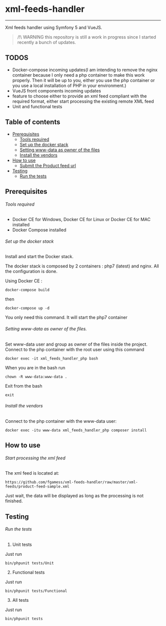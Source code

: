 # xml-feeds-handler
------------------------
Xml feeds handler using Symfony 5 and VueJS. 

> /!\ WARNING this repository is still a work in progress since I started recently a bunch of updates. 


## TODOS
- Docker-compose incoming updates(I am intending to remove the nginx container because I only need a php container to make this work properly. Then it will be up to you, either you use the php container
or you use a local installation of PHP in your environment.)
- VueJS front components incoming updates
- feature to choose either to provide an xml feed compliant with the required format, either start processing the existing remote XML feed
- Unit and functional tests

## Table of contents
- [Prerequisites](https://github.com/fgamess/xml-feeds-handler#prerequisites)
  - [Tools required](https://github.com/fgamess/xml-feeds-handler#tools-required)
  - [Set up the docker stack](https://github.com/fgamess/xml-feeds-handler#set-up-the-docker-stack)
  - [Setting www-data as owner of the files](https://github.com/fgamess/xml-feeds-handler#setting-www-data-as-owner-of-the-files)
  - [Install the vendors](https://github.com/fgamess/xml-feeds-handler#install-the-vendors)
- [How to use](https://github.com/fgamess/xml-feeds-handler#how-to-use)
  - [Submit the Product feed url](https://github.com/fgamess/xml-feeds-handler#submit-the-product-feed-url)
- [Testing](https://github.com/fgamess/xml-feeds-handler#testing)
  - [Run the tests](https://github.com/fgamess/xml-feeds-handler#run-the-tests)


Prerequisites
-------------

###### Tools required

- Docker CE for Windows, Docker CE for Linux or Docker CE for MAC installed
- Docker Compose installed

###### Set up the docker stack

Install and start the Docker stack.

The docker stack is composed by 2 containers : php7 (latest) and nginx. All the configuration is done.

Using Docker CE :

    docker-compose build
then

    docker-compose up -d

You only need this command. It will start the php7 container

###### Setting www-data as owner of the files.

Set www-data user and group as owner of the files inside the project. Connect to the php container with the root user using this command

    docker exec -it xml_feeds_handler_php bash
When you are in the bash run

    chown -R www-data:www-data .
Exit from the bash

    exit

###### Install the vendors

Connect to the php container with the www-data user:

    docker exec -itu www-data xml_feeds_handler_php composer install


How to use
----------

###### Start processing the xml feed

The xml feed is located at:

    https://github.com/fgamess/xml-feeds-handler/raw/master/xml-feeds/product-feed-sample.xml

    
Just wait, the data will be displayed as long as the processing is not finished.

Testing
-------

###### Run the tests

1. Unit tests

Just run


    bin/phpunit tests/Unit

2. Functional tests

Just run


    bin/phpunit tests/Functional

3. All tests

Just run


    bin/phpunit tests

